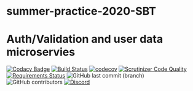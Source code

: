 # summer-practice-2020-SBT
# Auth/Validation and user data microservies
[![Codacy Badge](https://api.codacy.com/project/badge/Grade/9b1a781e9cce4e3fa44aa4d8317540f8)](https://app.codacy.com/manual/D076/summer-practice-2020-SBT?utm_source=github.com&utm_medium=referral&utm_content=D076/summer-practice-2020-SBT&utm_campaign=Badge_Grade_Dashboard)
[![Build Status](https://travis-ci.com/D076/summer-practice-2020-SBT.svg?branch=master)](https://travis-ci.com/D076/summer-practice-2020-SBT)
[![codecov](https://codecov.io/gh/D076/summer-practice-2020-SBT/branch/master/graph/badge.svg)](https://codecov.io/gh/D076/summer-practice-2020-SBT)
[![Scrutinizer Code Quality](https://scrutinizer-ci.com/g/D076/summer-practice-2020-SBT/badges/quality-score.png?b=master)](https://scrutinizer-ci.com/g/D076/summer-practice-2020-SBT/?branch=master)
[![Requirements Status](https://requires.io/github/D076/summer-practice-2020-SBT/requirements.svg?branch=master)](https://requires.io/github/D076/summer-practice-2020-SBT/requirements/?branch=master)
![GitHub last commit (branch)](https://img.shields.io/github/last-commit/D076/summer-practice-2020-SBT/master)
![GitHub contributors](https://img.shields.io/github/contributors/d076/summer-practice-2020-SBT)
[![Discord](https://img.shields.io/discord/315390629997838349)](https://discord.gg/ks5pT6U)